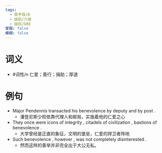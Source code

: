 ```yaml
---
tags:
  - 首字母/B
  - 级别/六级
  - 级别/GRE
掌握: false
模糊: false
---
```

# 词义
- #词性/n  仁爱；善行；捐助；厚道
# 例句
- Major Pendennis transacted his benevolence by deputy and by post .
	- 潘登尼斯少校依靠代理人和邮局，实施着他的仁爱之心
- They once were icons of integrity , citadels of civilization , bastions of benevolence .
	- 大学曾经是正直的象征，文明的堡垒，仁爱的捍卫者阵地
- Such benevolence , however , was not completely disinterested .
	- 然而这样的善举并非完全出于大公无私。
